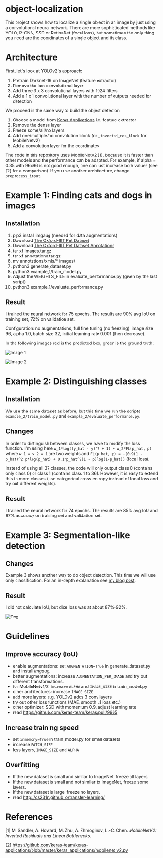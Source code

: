 # object-localization

This project shows how to localize a single object in an image by just using a convolutional neural network. There are more sophisticated methods like YOLO, R-CNN, SSD or RetinaNet (focal loss), but sometimes the only thing you need are the coordinates of a single object and its class.

# Architecture

First, let's look at YOLOv2's approach:

1. Pretrain Darknet-19 on ImageNet (feature extractor)
2. Remove the last convolutional layer
3. Add three 3 x 3 convolutional layers with 1024 filters
4. Add a 1 x 1 convolutional layer with the number of outputs needed for detection

We proceed in the same way to build the object detector:

1. Choose a model from [Keras Applications](https://keras.io/applications/) i.e. feature extractor
2. Remove the dense layer
3. Freeze some/all/no layers
3. Add one/multiple/no convolution block (or `_inverted_res_block` for MobileNetv2)
4. Add a convolution layer for the coordinates

The code in this repository uses MobileNetv2 [1], because it is faster than other models and the performance can be adapted. For example, if alpha = 0.35 with 96x96 is not good enough, one can just increase both values (see [2] for a comparison). If you use another architecture, change `preprocess_input`.

# Example 1: Finding cats and dogs in images

## Installation

1. pip3 install imgaug (needed for data augmentations)
2. Download [The Oxford-IIIT Pet Dataset](http://www.robots.ox.ac.uk/~vgg/data/pets/data/images.tar.gz)
3. Download [The Oxford-IIIT Pet Dataset Annotations](http://www.robots.ox.ac.uk/~vgg/data/pets/data/annotations.tar.gz)
4. tar xf images.tar.gz
5. tar xf annotations.tar.gz
6. mv annotations/xmls/* images/
7. python3 generate_dataset.py
8. python3 example_1/train_model.py
9. Adjust the WEIGHTS_FILE in evaluate_performance.py (given by the last script)
10. python3 example_1/evaluate_performance.py

## Result

I trained the neural network for 75 epochs. The results are 90% avg IoU on training set, 72% on validation set.

Configuration: no augmentations, full fine tuning (no freezing), image size 96, alpha 1.0, batch size 32, initial learning rate 0.001 (then decrease).

In the following images red is the predicted box, green is the ground truth:

![Image 1](https://i.imgur.com/pArUlGd.jpg)

![Image 2](https://i.imgur.com/ll9PNOF.jpg)

# Example 2: Distinguishing classes

## Installation

We use the same dataset as before, but this time we run the scripts `example_2/train_model.py` and `example_2/evaluate_performance.py`.

## Changes

In order to distinguish between classes, we have to modify the loss function. I'm using here `w_1*log((y_hat - y)^2 + 1) + w_2*FL(p_hat, p)` where `w_1 = w_2 = 1` are two weights and `FL(p_hat, p) = -(0.9(1 - p_hat)^2 p*log(p_hat) + 0.1*p_hat^2(1 - p)log(1-p_hat))` (focal loss). 

Instead of using all 37 classes, the code will only output class 0 (contains only class 0) or class 1 (contains class 1 to 36). However, it is easy to extend this to more classes (use categorical cross entropy instead of focal loss and try out different weights).

## Result

I trained the neural network for 74 epochs. The results are 85% avg IoU and 97% accuracy on training set and validation set.

# Example 3: Segmentation-like detection

## Changes

Example 3 shows another way to do object detection. This time we will use only classification. For an in-depth explanation see [my blog post](https://lars76.github.io/neural-networks/object-detection/obj-detection-using-segmentation/).

## Result

I did not calculate IoU, but dice loss was at about 87%-92%.

![Dog](https://lars76.github.io/assets/images/dog2.gif)

# Guidelines

## Improve accuracy (IoU)

- enable augmentations: set `AUGMENTATION=True` in generate_dataset.py and install *imgaug*.
- better augmentations: increase `AUGMENTATION_PER_IMAGE` and try out different transformations.
- for MobileNetv1/2: increase `ALPHA` and `IMAGE_SIZE` in train_model.py
- other architectures: increase `IMAGE_SIZE`
- add more layers: e.g. YOLOv2 adds 3 conv layers
- try out other loss functions (MAE, smooth L1 loss etc.)
- other optimizer: SGD with momentum 0.9, adjust learning rate
- read https://github.com/keras-team/keras/pull/9965

## Increase training speed

- set `inmemory=True` in train_model.py for small datasets
- increase `BATCH_SIZE`
- less layers, `IMAGE_SIZE` and `ALPHA`

## Overfitting

- If the new dataset is small and similar to ImageNet, freeze all layers.
- If the new dataset is small and not similar to ImageNet, freeze some layers.
- If the new dataset is large, freeze no layers.
- read http://cs231n.github.io/transfer-learning/

# References

[1] M. Sandler, A. Howard, M. Zhu, A. Zhmoginov, L.-C. Chen. *MobileNetV2: Inverted Residuals and Linear Bottlenecks*.

[2] https://github.com/keras-team/keras-applications/blob/master/keras_applications/mobilenet_v2.py
